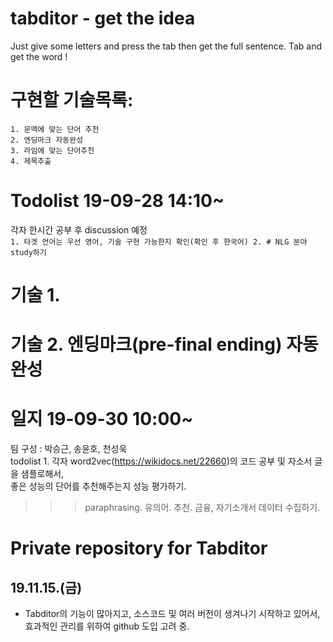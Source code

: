 # tabditor - get the idea
Just give some letters and press the tab then get the full sentence.
Tab and get the word !

# 구현할 기술목록:
	1. 문맥에 맞는 단어 추천
	2. 엔딩마크 자동완성
	3. 라임에 맞는 단어추천
	4. 제목추출
	
# Todolist 19-09-28 14:10~
 각자 한시간 공부 후 discussion 예정<br>
	```1. 타겟 언어는 우선 영어, 기술 구현 가능한지 확인(확인 후 한국어)
	2. # NLG 분야 study하기```

# 기술 1.

# 기술 2. 엔딩마크(pre-final ending) 자동완성


# 일지 19-09-30 10:00~
팀 구성 : 박승근, 송윤호, 천성욱<br>
todolist 1. 각자 word2vec(https://wikidocs.net/22660)의 코드 공부 및 자소서 글을 샘플로해서, <br>
	좋은 성능의 단어를 추천해주는지 성능 평가하기.

>>> paraphrasing. 유의어. 추천. 
>>> 금융, 자기소개서 데이터 수집하기.


# Private repository for Tabditor

## 19.11.15.(금)

- Tabditor의 기능이 많아지고, 소스코드 및 여러 버전이 생겨나기 시작하고 있어서, 효과적인 관리를 위하여 github 도입 고려 중.
